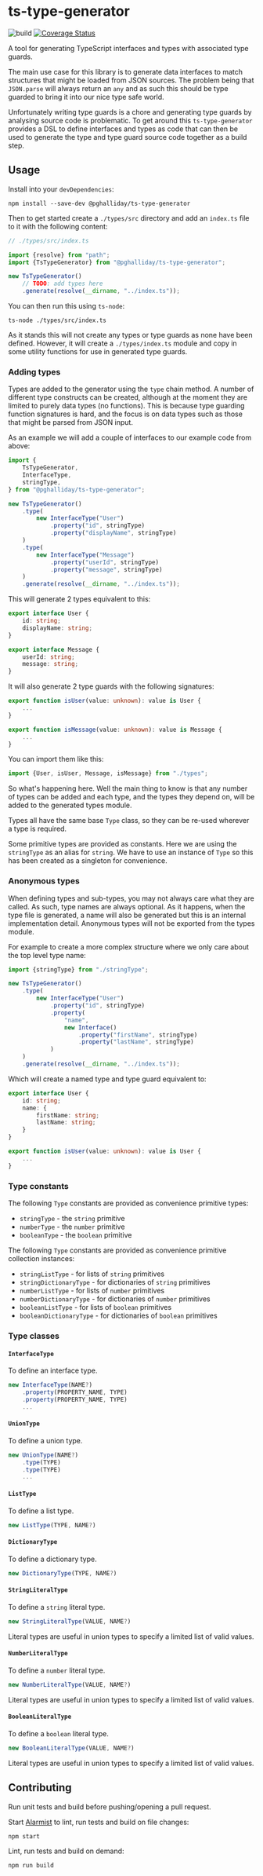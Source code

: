 # ts-type-generator

![build](https://github.com/pghalliday/ts-type-generator/workflows/build/badge.svg)
[![Coverage Status](https://coveralls.io/repos/github/pghalliday/ts-type-generator/badge.svg?branch=main)](https://coveralls.io/github/pghalliday/ats-type-generatorbranch=main)

A tool for generating TypeScript interfaces and types with associated type guards.

The main use case for this library is to generate data interfaces to match structures that might be loaded from JSON sources. The problem being that `JSON.parse` will always return an `any` and as such this should be type guarded to bring it into our nice type safe world.

Unfortunately writing type guards is a chore and generating type guards by analysing source code is problematic. To get around this `ts-type-generator` provides a DSL to define interfaces and types as code that can then be used to generate the type and type guard source code together as a build step.

## Usage

Install into your `devDependencies`:

```shell
npm install --save-dev @pghalliday/ts-type-generator
```

Then to get started create a `./types/src` directory and add an `index.ts` file to it with the following content:

```typescript
// ./types/src/index.ts

import {resolve} from "path";
import {TsTypeGenerator} from "@pghalliday/ts-type-generator";

new TsTypeGenerator()
    // TODO: add types here
    .generate(resolve(__dirname, "../index.ts"));
```

You can then run this using `ts-node`:

```shell
ts-node ./types/src/index.ts
```

As it stands this will not create any types or type guards as none have been defined. However, it will create a `./types/index.ts` module and copy in some utility functions for use in generated type guards.

### Adding types

Types are added to the generator using the `type` chain method. A number of different type constructs can be created, although at the moment they are limited to purely data types (no functions). This is because type guarding function signatures is hard, and the focus is on data types such as those that might be parsed from JSON input.

As an example we will add a couple of interfaces to our example code from above:

```typescript
import {
    TsTypeGenerator,
    InterfaceType,
    stringType,
} from "@pghalliday/ts-type-generator";

new TsTypeGenerator()
    .type(
        new InterfaceType("User")
            .property("id", stringType)
            .property("displayName", stringType)
    )
    .type(
        new InterfaceType("Message")
            .property("userId", stringType)
            .property("message", stringType)
    )
    .generate(resolve(__dirname, "../index.ts"));
```

This will generate 2 types equivalent to this:

```typescript
export interface User {
    id: string;
    displayName: string;
}

export interface Message {
    userId: string;
    message: string;
}
```

It will also generate 2 type guards with the following signatures:

```typescript
export function isUser(value: unknown): value is User {
    ...
}

export function isMessage(value: unknown): value is Message {
    ...
}
```

You can import them like this:

```typescript
import {User, isUser, Message, isMessage} from "./types";
```

So what's happening here. Well the main thing to know is that any number of types can be added and each type, and the types they depend on, will be added to the generated types module.

Types all have the same base `Type` class, so they can be re-used wherever a type is required.

Some primitive types are provided as constants. Here we are using the `stringType` as an alias for `string`. We have to use an instance of `Type` so this has been created as a singleton for convenience.

### Anonymous types

When defining types and sub-types, you may not always care what they are called. As such, type names are always optional. As it happens, when the type file is generated, a name will also be generated but this is an internal implementation detail. Anonymous types will not be exported from the types module.

For example to create a more complex structure where we only care about the top level type name:

```typescript
import {stringType} from "./stringType";

new TsTypeGenerator()
    .type(
        new InterfaceType("User")
            .property("id", stringType)
            .property(
                "name",
                new Interface()
                    .property("firstName", stringType)
                    .property("lastName", stringType)
            )
    )
    .generate(resolve(__dirname, "../index.ts"));
```

Which will create a named type and type guard equivalent to:

```typescript
export interface User {
    id: string;
    name: {
        firstName: string;
        lastName: string;
    }
}

export function isUser(value: unknown): value is User {
    ...
}
```

### Type constants

The following `Type` constants are provided as convenience primitive types:

- `stringType` - the `string` primitive
- `numberType` - the `number` primitive
- `booleanType` - the `boolean` primitive

The following `Type` constants are provided as convenience primitive collection instances:

- `stringListType` - for lists of `string` primitives
- `stringDictionaryType` - for dictionaries of `string` primitives
- `numberListType` - for lists of `number` primitives
- `numberDictionaryType` - for dictionaries of `number` primitives
- `booleanListType` - for lists of `boolean` primitives
- `booleanDictionaryType` - for dictionaries of `boolean` primitives

### Type classes

#### `InterfaceType`

To define an interface type.

```typescript
new InterfaceType(NAME?)
    .property(PROPERTY_NAME, TYPE)
    .property(PROPERTY_NAME, TYPE)
    ...
```

#### `UnionType`

To define a union type.

```typescript
new UnionType(NAME?)
    .type(TYPE)
    .type(TYPE)
    ...
```

#### `ListType`

To define a list type.

```typescript
new ListType(TYPE, NAME?)
```

#### `DictionaryType`

To define a dictionary type.

```typescript
new DictionaryType(TYPE, NAME?)
```

#### `StringLiteralType`

To define a `string` literal type.

```typescript
new StringLiteralType(VALUE, NAME?)
```

Literal types are useful in union types to specify a limited list of valid values.

#### `NumberLiteralType`

To define a `number` literal type.

```typescript
new NumberLiteralType(VALUE, NAME?)
```

Literal types are useful in union types to specify a limited list of valid values.

#### `BooleanLiteralType`

To define a `boolean` literal type.

```typescript
new BooleanLiteralType(VALUE, NAME?)
```

Literal types are useful in union types to specify a limited list of valid values.

## Contributing

Run unit tests and build before pushing/opening a pull request.

Start [Alarmist](https://github.com/pghalliday/alarmist) to lint, run tests and build on file changes:

```shell
npm start
```

Lint, run tests and build on demand:

```shell
npm run build
```
